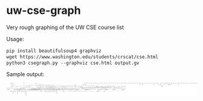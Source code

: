 # uw-cse-graph
Very rough graphing of the UW CSE course list

Usage:

```console
pip install beautifulsoup4 graphviz
wget https://www.washington.edu/students/crscat/cse.html
python3 csegraph.py --graphviz cse.html output.gv
```

Sample output:

![sample graph output](./sample-output.png)
